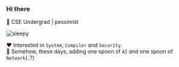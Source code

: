 ### Hi there

👋 CSE Undergrad | pessimist 

<img src="https://github.com/zetwhite/zetwhite/blob/main/sleepingTiger.gif" alt="sleepy">

❤️ Interested in `System`, `Compiler` and `Security`.                         
🥄 Somehow, these days, adding one spoon of `AI` and one spoon of `Network`(..?)
